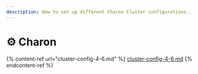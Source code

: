 ```yaml
---
description: How to set up different Charon Cluster configurations.
---
```


# ⚙ Charon

{% content-ref url="cluster-config-4-6.md" %}
[cluster-config-4-6.md](cluster-config-4-6.md)
{% endcontent-ref %}
